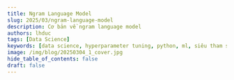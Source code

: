 ```yaml
---
title: Ngram Language Model
slug: 2025/03/ngram-language-model
description: Cơ bản về ngram language model
authors: lhduc
tags: [Data Science]
keywords: [data science, hyperparameter tuning, python, ml, siêu tham số, machine learning, máy học, tối ưu, gridsearchcv]
image: /img/blog/20250304_1_cover.jpg
hide_table_of_contents: false
draft: false
---
```

